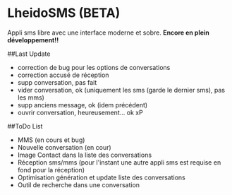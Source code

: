 LheidoSMS (BETA)
=========

Appli sms libre avec une interface moderne et sobre.
**Encore en plein développement!!**

##Last Update
 * correction de bug pour les options de conversations
 * correction accusé de réception
 * supp conversation, pas fait
 * vider conversation, ok (uniquement les sms (garde le dernier sms), pas les mms)
 * supp anciens message, ok (idem précédent)
 * ouvrir conversation, heureusement... ok xP

##ToDo List
 * MMS (en cours et bug)
 * Nouvelle conversation (en cour)
 * Image Contact dans la liste des conversations
 * Réception sms/mms (pour l'instant une autre appli sms est requise en fond pour la réception)
 * Optimisation génération et update liste des conversations
 * Outil de recherche dans une conversation
